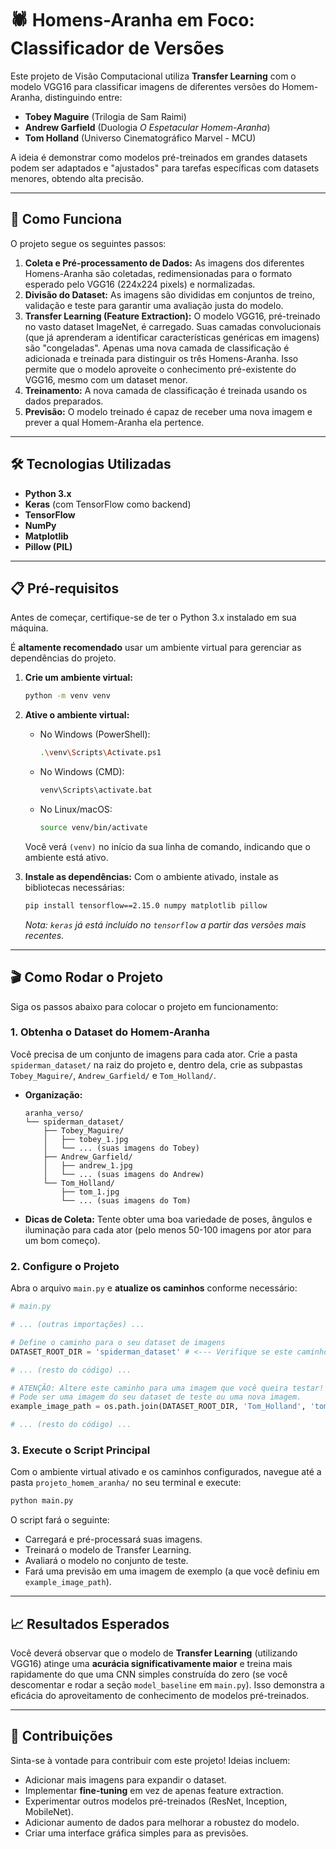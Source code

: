 # 🕷️ Homens-Aranha em Foco: Classificador de Versões

Este projeto de Visão Computacional utiliza **Transfer Learning** com o modelo VGG16 para classificar imagens de diferentes versões do Homem-Aranha, distinguindo entre:

  * **Tobey Maguire** (Trilogia de Sam Raimi)
  * **Andrew Garfield** (Duologia *O Espetacular Homem-Aranha*)
  * **Tom Holland** (Universo Cinematográfico Marvel - MCU)

A ideia é demonstrar como modelos pré-treinados em grandes datasets podem ser adaptados e "ajustados" para tarefas específicas com datasets menores, obtendo alta precisão.

-----

## 🚀 Como Funciona

O projeto segue os seguintes passos:

1.  **Coleta e Pré-processamento de Dados:** As imagens dos diferentes Homens-Aranha são coletadas, redimensionadas para o formato esperado pelo VGG16 (224x224 pixels) e normalizadas.
2.  **Divisão do Dataset:** As imagens são divididas em conjuntos de treino, validação e teste para garantir uma avaliação justa do modelo.
3.  **Transfer Learning (Feature Extraction):** O modelo VGG16, pré-treinado no vasto dataset ImageNet, é carregado. Suas camadas convolucionais (que já aprenderam a identificar características genéricas em imagens) são "congeladas". Apenas uma nova camada de classificação é adicionada e treinada para distinguir os três Homens-Aranha. Isso permite que o modelo aproveite o conhecimento pré-existente do VGG16, mesmo com um dataset menor.
4.  **Treinamento:** A nova camada de classificação é treinada usando os dados preparados.
5.  **Previsão:** O modelo treinado é capaz de receber uma nova imagem e prever a qual Homem-Aranha ela pertence.

-----

## 🛠️ Tecnologias Utilizadas

  * **Python 3.x**
  * **Keras** (com TensorFlow como backend)
  * **TensorFlow**
  * **NumPy**
  * **Matplotlib**
  * **Pillow (PIL)**

-----

## 📋 Pré-requisitos

Antes de começar, certifique-se de ter o Python 3.x instalado em sua máquina.

É **altamente recomendado** usar um ambiente virtual para gerenciar as dependências do projeto.

1.  **Crie um ambiente virtual:**

    ```bash
    python -m venv venv
    ```

2.  **Ative o ambiente virtual:**

      * No Windows (PowerShell):
        ```bash
        .\venv\Scripts\Activate.ps1
        ```
      * No Windows (CMD):
        ```bash
        venv\Scripts\activate.bat
        ```
      * No Linux/macOS:
        ```bash
        source venv/bin/activate
        ```

    Você verá `(venv)` no início da sua linha de comando, indicando que o ambiente está ativo.

3.  **Instale as dependências:**
    Com o ambiente ativado, instale as bibliotecas necessárias:

    ```bash
    pip install tensorflow==2.15.0 numpy matplotlib pillow
    ```

    *Nota: `keras` já está incluído no `tensorflow` a partir das versões mais recentes.*

-----

## 🎬 Como Rodar o Projeto

Siga os passos abaixo para colocar o projeto em funcionamento:

### 1\. Obtenha o Dataset do Homem-Aranha

Você precisa de um conjunto de imagens para cada ator. Crie a pasta `spiderman_dataset/` na raiz do projeto e, dentro dela, crie as subpastas `Tobey_Maguire/`, `Andrew_Garfield/` e `Tom_Holland/`.

  * **Organização:**
    ```
    aranha_verso/
    └── spiderman_dataset/
        ├── Tobey_Maguire/
        │   ├── tobey_1.jpg
        │   └── ... (suas imagens do Tobey)
        ├── Andrew_Garfield/
        │   ├── andrew_1.jpg
        │   └── ... (suas imagens do Andrew)
        └── Tom_Holland/
            ├── tom_1.jpg
            └── ... (suas imagens do Tom)
    ```
  * **Dicas de Coleta:** Tente obter uma boa variedade de poses, ângulos e iluminação para cada ator (pelo menos 50-100 imagens por ator para um bom começo).

### 2\. Configure o Projeto

Abra o arquivo `main.py` e **atualize os caminhos** conforme necessário:

```python
# main.py

# ... (outras importações) ...

# Define o caminho para o seu dataset de imagens
DATASET_ROOT_DIR = 'spiderman_dataset' # <--- Verifique se este caminho está correto em relação a main.py!

# ... (resto do código) ...

# ATENÇÃO: Altere este caminho para uma imagem que você queira testar!
# Pode ser uma imagem do seu dataset de teste ou uma nova imagem.
example_image_path = os.path.join(DATASET_ROOT_DIR, 'Tom_Holland', 'tom_1.jpg') # <-- Atualize este caminho!

# ... (resto do código) ...
```

### 3\. Execute o Script Principal

Com o ambiente virtual ativado e os caminhos configurados, navegue até a pasta `projeto_homem_aranha/` no seu terminal e execute:

```bash
python main.py
```

O script fará o seguinte:

  * Carregará e pré-processará suas imagens.
  * Treinará o modelo de Transfer Learning.
  * Avaliará o modelo no conjunto de teste.
  * Fará uma previsão em uma imagem de exemplo (a que você definiu em `example_image_path`).

-----

## 📈 Resultados Esperados

Você deverá observar que o modelo de **Transfer Learning** (utilizando VGG16) atinge uma **acurácia significativamente maior** e treina mais rapidamente do que uma CNN simples construída do zero (se você descomentar e rodar a seção `model_baseline` em `main.py`). Isso demonstra a eficácia do aproveitamento de conhecimento de modelos pré-treinados.

-----

## 🤝 Contribuições

Sinta-se à vontade para contribuir com este projeto\! Ideias incluem:

  * Adicionar mais imagens para expandir o dataset.
  * Implementar **fine-tuning** em vez de apenas feature extraction.
  * Experimentar outros modelos pré-treinados (ResNet, Inception, MobileNet).
  * Adicionar aumento de dados para melhorar a robustez do modelo.
  * Criar uma interface gráfica simples para as previsões.

